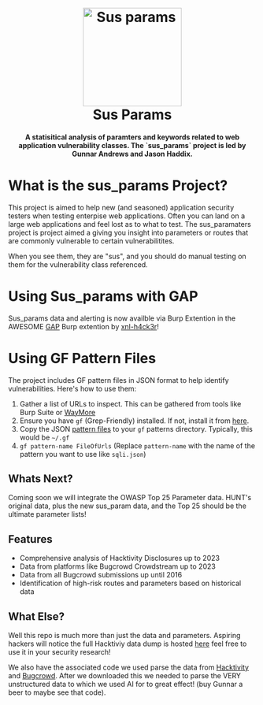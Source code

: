
<h1 align="center">
  <br>
  <img src="https://github.com/jhaddix/sus_params/blob/main/sus_banner.png" alt="Sus params" width="200"></a>
  <br>
  Sus Params
  <br>
</h1>

<h4 align="center">A statisitical analysis of paramters and keywords related to web application vulnerability classes. The `sus_params` project is led by Gunnar Andrews and Jason Haddix.</h4>


# What is the sus_params Project?

This project is aimed to help new (and seasoned) application security testers when testing enterpise web applications. Often you can land on a large web applications and feel lost as to what to test. The sus_paramaters project is project aimed a giving you insight into parameters or routes that are commonly vulnerable to certain vulnerabilitites. 

When you see them, they are "sus", and you should do manual testing on them for the vulnerability class referenced. 

# Using Sus_params with GAP

Sus_params data and alerting is now availble via Burp Extention in the AWESOME [GAP](https://github.com/xnl-h4ck3r/GAP-Burp-Extension) Burp extention by [xnl-h4ck3r](https://twitter.com/xnl_h4ck3r)!

# Using GF Pattern Files

The project includes GF pattern files in JSON format to help identify vulnerabilities. Here's how to use them:

1. Gather a list of URLs to inspect. This can be gathered from tools like Burp Suite or [WayMore](https://github.com/xnl-h4ck3r/waymore)
2. Ensure you have `gf` (Grep-Friendly) installed. If not, install it from [here](https://github.com/tomnomnom/gf).
3. Copy the JSON [pattern files](https://github.com/g0ldencybersec/sus_params/tree/main/gf-patterns) to your `gf` patterns directory. Typically, this would be `~/.gf`
4. `gf pattern-name FileOfUrls` (Replace `pattern-name` with the name of the pattern you want to use like `sqli.json`)

## Whats Next?

Coming soon we will integrate the OWASP Top 25 Parameter data. HUNT's original data, plus the new sus_param data, and the Top 25 should be the ultimate parameter lists!

## Features

- Comprehensive analysis of Hacktivity Disclosures up to 2023
- Data from platforms like Bugcrowd Crowdstream up to 2023
- Data from all Bugcrowd submissions up until 2016
- Identification of high-risk routes and parameters based on historical data

## What Else? 

Well this repo is much more than just the data and parameters. Aspiring hackers will notice the full Hacktiviy data dump is hosted [here](https://github.com/g0ldencybersec/sus_params/tree/main/json_files) feel free to use it in your security research! 

We also have the associated code we used parse the data from [Hacktivity](https://github.com/g0ldencybersec/sus_params/blob/main/hackerone.py) and [Bugcrowd](https://github.com/g0ldencybersec/sus_params/blob/main/bugcrowd.py). After we downloaded this we needed to parse the VERY unstructured data to which we used AI for to great effect! (buy Gunnar a beer to maybe see that code). 


